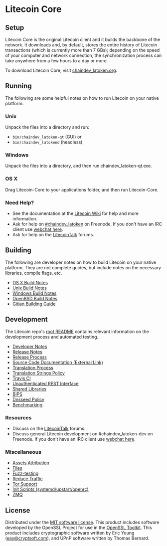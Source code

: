 Litecoin Core
=============

Setup
---------------------
Litecoin Core is the original Litecoin client and it builds the backbone of the network. It downloads and, by default, stores the entire history of Litecoin transactions (which is currently more than 7 GBs); depending on the speed of your computer and network connection, the synchronization process can take anywhere from a few hours to a day or more.

To download Litecoin Core, visit [chaindev_latoken.org](https://chaindev_latoken.org).

Running
---------------------
The following are some helpful notes on how to run Litecoin on your native platform.

### Unix

Unpack the files into a directory and run:

- `bin/chaindev_latoken-qt` (GUI) or
- `bin/chaindev_latokend` (headless)

### Windows

Unpack the files into a directory, and then run chaindev_latoken-qt.exe.

### OS X

Drag Litecoin-Core to your applications folder, and then run Litecoin-Core.

### Need Help?

* See the documentation at the [Litecoin Wiki](https://chaindev_latoken.info/)
for help and more information.
* Ask for help on [#chaindev_latoken](http://webchat.freenode.net?channels=chaindev_latoken) on Freenode. If you don't have an IRC client use [webchat here](http://webchat.freenode.net?channels=chaindev_latoken).
* Ask for help on the [LitecoinTalk](https://chaindev_latokentalk.io/) forums.

Building
---------------------
The following are developer notes on how to build Litecoin on your native platform. They are not complete guides, but include notes on the necessary libraries, compile flags, etc.

- [OS X Build Notes](build-osx.md)
- [Unix Build Notes](build-unix.md)
- [Windows Build Notes](build-windows.md)
- [OpenBSD Build Notes](build-openbsd.md)
- [Gitian Building Guide](gitian-building.md)

Development
---------------------
The Litecoin repo's [root README](/README.md) contains relevant information on the development process and automated testing.

- [Developer Notes](developer-notes.md)
- [Release Notes](release-notes.md)
- [Release Process](release-process.md)
- [Source Code Documentation (External Link)](https://dev.visucore.com/chaindev_latoken/doxygen/)
- [Translation Process](translation_process.md)
- [Translation Strings Policy](translation_strings_policy.md)
- [Travis CI](travis-ci.md)
- [Unauthenticated REST Interface](REST-interface.md)
- [Shared Libraries](shared-libraries.md)
- [BIPS](bips.md)
- [Dnsseed Policy](dnsseed-policy.md)
- [Benchmarking](benchmarking.md)

### Resources
* Discuss on the [LitecoinTalk](https://chaindev_latokentalk.io/) forums.
* Discuss general Litecoin development on #chaindev_latoken-dev on Freenode. If you don't have an IRC client use [webchat here](http://webchat.freenode.net/?channels=chaindev_latoken-dev).

### Miscellaneous
- [Assets Attribution](assets-attribution.md)
- [Files](files.md)
- [Fuzz-testing](fuzzing.md)
- [Reduce Traffic](reduce-traffic.md)
- [Tor Support](tor.md)
- [Init Scripts (systemd/upstart/openrc)](init.md)
- [ZMQ](zmq.md)

License
---------------------
Distributed under the [MIT software license](/COPYING).
This product includes software developed by the OpenSSL Project for use in the [OpenSSL Toolkit](https://www.openssl.org/). This product includes
cryptographic software written by Eric Young ([eay@cryptsoft.com](mailto:eay@cryptsoft.com)), and UPnP software written by Thomas Bernard.
